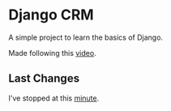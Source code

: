 # Django CRM

A simple project to learn the basics of Django.

Made following this [video](https://www.youtube.com/watch?v=t10QcFx7d5k).

## Last Changes

I've stopped at this [minute](https://youtu.be/t10QcFx7d5k?t=4488).
 